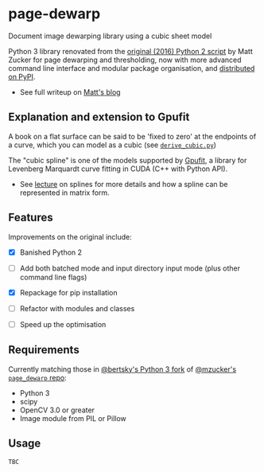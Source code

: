 # page-dewarp

Document image dewarping library using a cubic sheet model

Python 3 library renovated from the
[original (2016) Python 2 script](https://github.com/mzucker/page_dewarp/) by Matt Zucker
for page dewarping and thresholding, now with more advanced command line interface and modular package organisation,
and [distributed on PyPI](https://pypi.org/project/page-dewarp/).

- See full writeup on [Matt's blog](https://mzucker.github.io/2016/08/15/page-dewarping.html)

## Explanation and extension to Gpufit

A book on a flat surface can be said to be 'fixed to zero' at the endpoints of a curve, which
you can model as a cubic (see [`derive_cubic.py`](derive_cubic.py))

The "cubic spline" is one of the models supported by
[Gpufit](https://github.com/gpufit/Gpufit/), a library for Levenberg Marquardt curve fitting in
CUDA (C++ with Python API).

- See [lecture](https://www.cs.cornell.edu/courses/cs4620/2013fa/lectures/16spline-curves.pdf)
  on splines for more details and how a spline can be represented in matrix form.

## Features

Improvements on the original include:

- [x] Banished Python 2
- [ ] Add both batched mode and input directory input mode (plus other command line flags)
- [x] Repackage for pip installation
- [ ] Refactor with modules and classes
- [ ] Speed up the optimisation


## Requirements

Currently matching those in [@bertsky's Python 3 fork](https://github.com/bertsky/page_dewarp/tree/support-python3)
of [@mzucker's `page_dewarp` repo](https://github.com/mzucker/page_dewarp/):

- Python 3
- scipy
- OpenCV 3.0 or greater
- Image module from PIL or Pillow

## Usage

```
TBC
```
